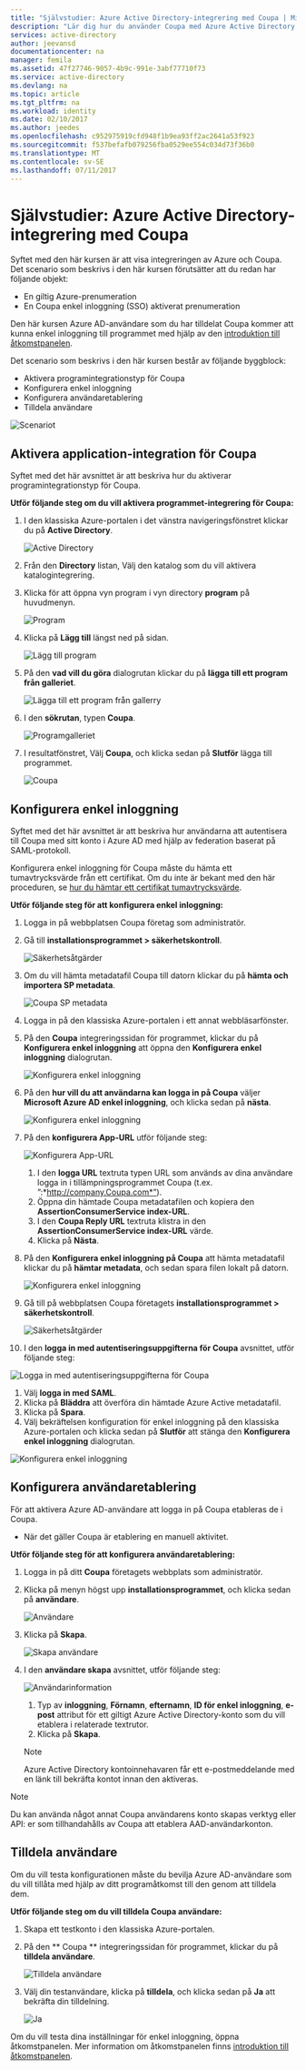 ```yaml
---
title: "Självstudier: Azure Active Directory-integrering med Coupa | Microsoft Docs"
description: "Lär dig hur du använder Coupa med Azure Active Directory för att aktivera enkel inloggning, Automatisk etablering och mycket mer!"
services: active-directory
author: jeevansd
documentationcenter: na
manager: femila
ms.assetid: 47f27746-9057-4b9c-991e-3abf77710f73
ms.service: active-directory
ms.devlang: na
ms.topic: article
ms.tgt_pltfrm: na
ms.workload: identity
ms.date: 02/10/2017
ms.author: jeedes
ms.openlocfilehash: c952975919cfd948f1b9ea93ff2ac2641a53f923
ms.sourcegitcommit: f537befafb079256fba0529ee554c034d73f36b0
ms.translationtype: MT
ms.contentlocale: sv-SE
ms.lasthandoff: 07/11/2017
---
```

# <a name="tutorial-azure-active-directory-integration-with-coupa"></a>Självstudier: Azure Active Directory-integrering med Coupa
Syftet med den här kursen är att visa integreringen av Azure och Coupa.  
Det scenario som beskrivs i den här kursen förutsätter att du redan har följande objekt:

* En giltig Azure-prenumeration
* En Coupa enkel inloggning (SSO) aktiverat prenumeration

Den här kursen Azure AD-användare som du har tilldelat Coupa kommer att kunna enkel inloggning till programmet med hjälp av den [introduktion till åtkomstpanelen](active-directory-saas-access-panel-introduction.md).

Det scenario som beskrivs i den här kursen består av följande byggblock:

* Aktivera programintegrationstyp för Coupa
* Konfigurera enkel inloggning
* Konfigurera användaretablering
* Tilldela användare

![Scenariot](./media/active-directory-saas-coupa-tutorial/IC791897.png "Scenario")

## <a name="enable-the-application-integration-for-coupa"></a>Aktivera application-integration för Coupa
Syftet med det här avsnittet är att beskriva hur du aktiverar programintegrationstyp för Coupa.

**Utför följande steg om du vill aktivera programmet-integrering för Coupa:**

1. I den klassiska Azure-portalen i det vänstra navigeringsfönstret klickar du på **Active Directory**.
   
   ![Active Directory](./media/active-directory-saas-coupa-tutorial/IC700993.png "Active Directory")
2. Från den **Directory** listan, Välj den katalog som du vill aktivera katalogintegrering.
3. Klicka för att öppna vyn program i vyn directory **program** på huvudmenyn.
   
   ![Program](./media/active-directory-saas-coupa-tutorial/IC700994.png "program")
4. Klicka på **Lägg till** längst ned på sidan.
   
   ![Lägg till program](./media/active-directory-saas-coupa-tutorial/IC749321.png "lägga till program")
5. På den **vad vill du göra** dialogrutan klickar du på **lägga till ett program från galleriet**.
   
   ![Lägga till ett program från gallerry](./media/active-directory-saas-coupa-tutorial/IC749322.png "lägga till ett program från gallerry")
6. I den **sökrutan**, typen **Coupa**.
   
   ![Programgalleriet](./media/active-directory-saas-coupa-tutorial/IC791898.png "Programgalleriet")
7. I resultatfönstret, Välj **Coupa**, och klicka sedan på **Slutför** lägga till programmet.
   
   ![Coupa](./media/active-directory-saas-coupa-tutorial/IC791899.png "Coupa")
   
## <a name="configure-single-sign-on"></a>Konfigurera enkel inloggning

Syftet med det här avsnittet är att beskriva hur användarna att autentisera till Coupa med sitt konto i Azure AD med hjälp av federation baserat på SAML-protokoll.  

Konfigurera enkel inloggning för Coupa måste du hämta ett tumavtrycksvärde från ett certifikat. Om du inte är bekant med den här proceduren, se [hur du hämtar ett certifikat tumavtrycksvärde](http://youtu.be/YKQF266SAxI).

**Utför följande steg för att konfigurera enkel inloggning:**

1. Logga in på webbplatsen Coupa företag som administratör.
2. Gå till **installationsprogrammet \> säkerhetskontroll**.
   
   ![Säkerhetsåtgärder](./media/active-directory-saas-coupa-tutorial/IC791900.png "säkerhetsåtgärder")
3. Om du vill hämta metadatafil Coupa till datorn klickar du på **hämta och importera SP metadata**.
   
   ![Coupa SP metadata](./media/active-directory-saas-coupa-tutorial/IC791901.png "Coupa SP metadata")
4. Logga in på den klassiska Azure-portalen i ett annat webbläsarfönster.
5. På den **Coupa** integreringssidan för programmet, klickar du på **Konfigurera enkel inloggning** att öppna den **Konfigurera enkel inloggning** dialogrutan.
   
   ![Konfigurera enkel inloggning](./media/active-directory-saas-coupa-tutorial/IC791902.png "Konfigurera enkel inloggning")
6. På den **hur vill du att användarna kan logga in på Coupa** väljer **Microsoft Azure AD enkel inloggning**, och klicka sedan på **nästa**.
   
   ![Konfigurera enkel inloggning](./media/active-directory-saas-coupa-tutorial/IC791903.png "Konfigurera enkel inloggning")
7. På den **konfigurera App-URL** utför följande steg:
   
   ![Konfigurera App-URL](./media/active-directory-saas-coupa-tutorial/IC791904.png "konfigurera App-URL")   
   1. I den **logga URL** textruta typen URL som används av dina användare logga in i tillämpningsprogrammet Coupa (t.ex. ”:*http://company.Coupa.com*”).
   2. Öppna din hämtade Coupa metadatafilen och kopiera den **AssertionConsumerService index-URL**.
   3. I den **Coupa Reply URL** textruta klistra in den **AssertionConsumerService index-URL** värde.
   4. Klicka på **Nästa**.
8. På den **Konfigurera enkel inloggning på Coupa** att hämta metadatafil klickar du på **hämtar metadata**, och sedan spara filen lokalt på datorn.
   
   ![Konfigurera enkel inloggning](./media/active-directory-saas-coupa-tutorial/IC791905.png "Konfigurera enkel inloggning")
9. Gå till på webbplatsen Coupa företagets **installationsprogrammet \> säkerhetskontroll**.
   
   ![Säkerhetsåtgärder](./media/active-directory-saas-coupa-tutorial/IC791900.png "säkerhetsåtgärder")
10. I den **logga in med autentiseringsuppgifterna för Coupa** avsnittet, utför följande steg:  

   ![Logga in med autentiseringsuppgifterna för Coupa](./media/active-directory-saas-coupa-tutorial/IC791906.png "logga in med autentiseringsuppgifterna för Coupa") 
   1. Välj **logga in med SAML**.
   2. Klicka på **Bläddra** att överföra din hämtade Azure Active metadatafil.
   3. Klicka på **Spara**.
11. Välj bekräftelsen konfiguration för enkel inloggning på den klassiska Azure-portalen och klicka sedan på **Slutför** att stänga den **Konfigurera enkel inloggning** dialogrutan.
    
   ![Konfigurera enkel inloggning](./media/active-directory-saas-coupa-tutorial/IC791907.png "Konfigurera enkel inloggning")
    
## <a name="configure-user-provisioning"></a>Konfigurera användaretablering

För att aktivera Azure AD-användare att logga in på Coupa etableras de i Coupa.  

* När det gäller Coupa är etablering en manuell aktivitet.

**Utför följande steg för att konfigurera användaretablering:**

1. Logga in på ditt **Coupa** företagets webbplats som administratör.
2. Klicka på menyn högst upp **installationsprogrammet**, och klicka sedan på **användare**.
   
   ![Användare](./media/active-directory-saas-coupa-tutorial/IC791908.png "användare")
3. Klicka på **Skapa**.
   
   ![Skapa användare](./media/active-directory-saas-coupa-tutorial/IC791909.png "skapa användare")
4. I den **användare skapa** avsnittet, utför följande steg:
   
   ![Användarinformation](./media/active-directory-saas-coupa-tutorial/IC791910.png "användarinformation")
   
   1. Typ av **inloggning**, **Förnamn**, **efternamn**, **ID för enkel inloggning**, **e-post** attribut för ett giltigt Azure Active Directory-konto som du vill etablera i relaterade textrutor.
   2. Klicka på **Skapa**.   
   >[!NOTE]
   >Azure Active Directory kontoinnehavaren får ett e-postmeddelande med en länk till bekräfta kontot innan den aktiveras. 
   > 

>[!NOTE]
>Du kan använda något annat Coupa användarens konto skapas verktyg eller API: er som tillhandahålls av Coupa att etablera AAD-användarkonton. 
> 

## <a name="assign-users"></a>Tilldela användare
Om du vill testa konfigurationen måste du bevilja Azure AD-användare som du vill tillåta med hjälp av ditt programåtkomst till den genom att tilldela dem.

**Utför följande steg om du vill tilldela Coupa användare:**

1. Skapa ett testkonto i den klassiska Azure-portalen.
2. På den ** Coupa ** integreringssidan för programmet, klickar du på **tilldela användare**.
   
   ![Tilldela användare](./media/active-directory-saas-coupa-tutorial/IC791911.png "tilldela användare")
3. Välj din testanvändare, klicka på **tilldela**, och klicka sedan på **Ja** att bekräfta din tilldelning.
   
   ![Ja](./media/active-directory-saas-coupa-tutorial/IC767830.png "Ja")

Om du vill testa dina inställningar för enkel inloggning, öppna åtkomstpanelen. Mer information om åtkomstpanelen finns [introduktion till åtkomstpanelen](active-directory-saas-access-panel-introduction.md).

